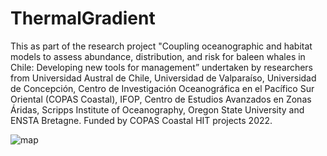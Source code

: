 # ThermalGradient

This as part of the research project "Coupling oceanographic and habitat models to assess abundance, distribution, and risk for baleen whales in Chile: Developing new tools for management” undertaken by researchers from Universidad Austral de Chile, Universidad de Valparaíso, Universidad de Concepción, Centro de Investigación Oceanográfica en el Pacífico Sur Oriental (COPAS Coastal), IFOP, Centro de Estudios Avanzados en Zonas Áridas, Scripps Institute of Oceanography, Oregon State University and ENSTA Bretagne. Funded by COPAS Coastal HIT projects 2022.
 
![map](https://user-images.githubusercontent.com/14979334/228365844-82e7af30-9ced-4e83-87c7-d296df407d19.gif)
